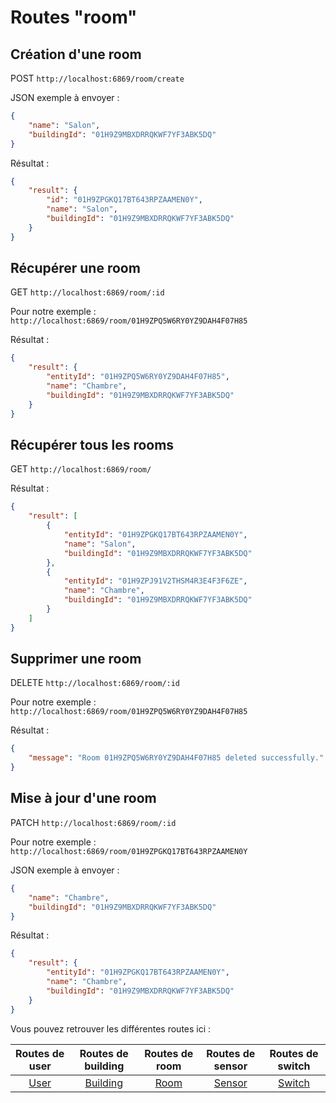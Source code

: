 # Routes "room"

## Création d'une room

POST ``http://localhost:6869/room/create``

JSON exemple à envoyer :

```JSON
{
    "name": "Salon",
    "buildingId": "01H9Z9MBXDRRQKWF7YF3ABK5DQ"
}
```

Résultat : 

```JSON
{
    "result": {
        "id": "01H9ZPGKQ17BT643RPZAAMEN0Y",
        "name": "Salon",
        "buildingId": "01H9Z9MBXDRRQKWF7YF3ABK5DQ"
    }
}
```

## Récupérer une room

GET ``http://localhost:6869/room/:id``

Pour notre exemple : ``http://localhost:6869/room/01H9ZPQ5W6RY0YZ9DAH4F07H85``

Résultat : 

```JSON
{
    "result": {
        "entityId": "01H9ZPQ5W6RY0YZ9DAH4F07H85",
        "name": "Chambre",
        "buildingId": "01H9Z9MBXDRRQKWF7YF3ABK5DQ"
    }
}
```

## Récupérer tous les rooms

GET ``http://localhost:6869/room/``

Résultat : 

```JSON
{
    "result": [
        {
            "entityId": "01H9ZPGKQ17BT643RPZAAMEN0Y",
            "name": "Salon",
            "buildingId": "01H9Z9MBXDRRQKWF7YF3ABK5DQ"
        },
        {
            "entityId": "01H9ZPJ91V2THSM4R3E4F3F6ZE",
            "name": "Chambre",
            "buildingId": "01H9Z9MBXDRRQKWF7YF3ABK5DQ"
        }
    ]
}
```

## Supprimer une room

DELETE ``http://localhost:6869/room/:id``

Pour notre exemple : ``http://localhost:6869/room/01H9ZPQ5W6RY0YZ9DAH4F07H85``

Résultat : 

```JSON
{
    "message": "Room 01H9ZPQ5W6RY0YZ9DAH4F07H85 deleted successfully."
}
```

## Mise à jour d'une room

PATCH ``http://localhost:6869/room/:id``

Pour notre exemple : ``http://localhost:6869/room/01H9ZPGKQ17BT643RPZAAMEN0Y``

JSON exemple à envoyer : 

```JSON
{
    "name": "Chambre",
    "buildingId": "01H9Z9MBXDRRQKWF7YF3ABK5DQ"
}
```

Résultat : 

```JSON
{
    "result": {
        "entityId": "01H9ZPGKQ17BT643RPZAAMEN0Y",
        "name": "Chambre",
        "buildingId": "01H9Z9MBXDRRQKWF7YF3ABK5DQ"
    }
}
```

Vous pouvez retrouver les différentes routes ici :

| Routes de user | Routes de building | Routes de room | Routes de sensor | Routes de switch |
| :---:| :---:    | :---:| :---:  | :---:  |
| [User](user/README.md) | [Building](building/README.md) | [Room](room/README.md) | [Sensor](sensor/README.md) | [Switch](switch/README.md) |